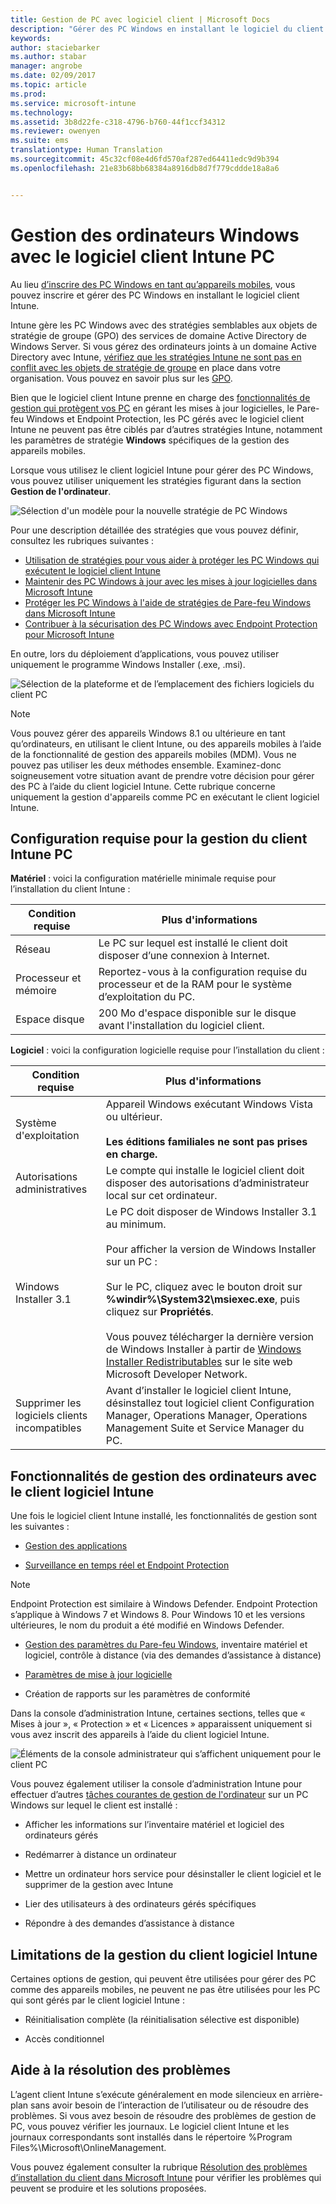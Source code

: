 ```yaml
---
title: Gestion de PC avec logiciel client | Microsoft Docs
description: "Gérer des PC Windows en installant le logiciel du client Intune."
keywords: 
author: staciebarker
ms.author: stabar
manager: angrobe
ms.date: 02/09/2017
ms.topic: article
ms.prod: 
ms.service: microsoft-intune
ms.technology: 
ms.assetid: 3b8d22fe-c318-4796-b760-44f1ccf34312
ms.reviewer: owenyen
ms.suite: ems
translationtype: Human Translation
ms.sourcegitcommit: 45c32cf08e4d6fd570af287ed64411edc9d9b394
ms.openlocfilehash: 21e83b68bb68384a8916db8d7f779cddde18a8a6


---
```


# <a name="manage-windows-pcs-with-intune-pc-client-software"></a>Gestion des ordinateurs Windows avec le logiciel client Intune PC
Au lieu [d’inscrire des PC Windows en tant qu’appareils mobiles](set-up-windows-device-management-with-microsoft-intune.md), vous pouvez inscrire et gérer des PC Windows en installant le logiciel client Intune.

Intune gère les PC Windows avec des stratégies semblables aux objets de stratégie de groupe (GPO) des services de domaine Active Directory de Windows Server. Si vous gérez des ordinateurs joints à un domaine Active Directory avec Intune, [vérifiez que les stratégies Intune ne sont pas en conflit avec les objets de stratégie de groupe](resolve-gpo-and-microsoft-intune-policy-conflicts.md) en place dans votre organisation. Vous pouvez en savoir plus sur les [GPO](https://technet.microsoft.com/library/hh147307.aspx).

Bien que le logiciel client Intune prenne en charge des [fonctionnalités de gestion qui protègent vos PC](policies-to-protect-windows-pcs-in-microsoft-intune.md) en gérant les mises à jour logicielles, le Pare-feu Windows et Endpoint Protection, les PC gérés avec le logiciel client Intune ne peuvent pas être ciblés par d’autres stratégies Intune, notamment les paramètres de stratégie **Windows** spécifiques de la gestion des appareils mobiles. 

Lorsque vous utilisez le client logiciel Intune pour gérer des PC Windows, vous pouvez utiliser uniquement les stratégies figurant dans la section **Gestion de l'ordinateur**.

  ![Sélection d'un modèle pour la nouvelle stratégie de PC Windows](../media/select-template-for-pc-policy.png)

Pour une description détaillée des stratégies que vous pouvez définir, consultez les rubriques suivantes :

- [Utilisation de stratégies pour vous aider à protéger les PC Windows qui exécutent le logiciel client Intune](https://docs.microsoft.com/intune/deploy-use/policies-to-protect-windows-pcs-in-microsoft-intune)
- [Maintenir des PC Windows à jour avec les mises à jour logicielles dans Microsoft Intune](https://docs.microsoft.com/intune/deploy-use/keep-windows-pcs-up-to-date-with-software-updates-in-microsoft-intune)
- [Protéger les PC Windows à l'aide de stratégies de Pare-feu Windows dans Microsoft Intune](https://docs.microsoft.com/intune/deploy-use/help-protect-windows-pcs-using-windows-firewall-policies-in-microsoft-intune)
- [Contribuer à la sécurisation des PC Windows avec Endpoint Protection pour Microsoft Intune](https://docs.microsoft.com/intune/deploy-use/help-secure-windows-pcs-with-endpoint-protection-for-microsoft-intune)

En outre, lors du déploiement d’applications, vous pouvez utiliser uniquement le programme Windows Installer (.exe, .msi).

  ![Sélection de la plateforme et de l’emplacement des fichiers logiciels du client PC](../media/select-platform-of-software-files-for-pc-agent.png)

> [!NOTE]
> Vous pouvez gérer des appareils Windows 8.1 ou ultérieure en tant qu’ordinateurs, en utilisant le client Intune, ou des appareils mobiles à l’aide de la fonctionnalité de gestion des appareils mobiles (MDM). Vous ne pouvez pas utiliser les deux méthodes ensemble. Examinez-donc soigneusement votre situation avant de prendre votre décision pour gérer des PC à l’aide du client logiciel Intune. Cette rubrique concerne uniquement la gestion d'appareils comme PC en exécutant le client logiciel Intune.

## <a name="requirements-for-intune-pc-client-management"></a>Configuration requise pour la gestion du client Intune PC

**Matériel** : voici la configuration matérielle minimale requise pour l’installation du client Intune :

|Condition requise|Plus d'informations|
|---------------|--------------------|
|Réseau|Le PC sur lequel est installé le client doit disposer d’une connexion à Internet.|
|Processeur et mémoire|Reportez-vous à la configuration requise du processeur et de la RAM pour le système d’exploitation du PC.|
|Espace disque|200 Mo d'espace disponible sur le disque avant l'installation du logiciel client.|

**Logiciel** : voici la configuration logicielle requise pour l’installation du client :

|Condition requise|Plus d'informations|
|---------------|--------------------|
|Système d'exploitation | Appareil Windows exécutant Windows Vista ou ultérieur. </br></br>**Les éditions familiales ne sont pas prises en charge.**|
|Autorisations administratives|Le compte qui installe le logiciel client doit disposer des autorisations d’administrateur local sur cet ordinateur.|
|Windows Installer 3.1|Le PC doit disposer de Windows Installer 3.1 au minimum.<br /><br />Pour afficher la version de Windows Installer sur un PC :<br /><br />  Sur le PC, cliquez avec le bouton droit sur **%windir%\System32\msiexec.exe**, puis cliquez sur **Propriétés**.<br /><br />Vous pouvez télécharger la dernière version de Windows Installer à partir de [Windows Installer Redistributables](http://go.microsoft.com/fwlink/?LinkID=234258) sur le site web Microsoft Developer Network.|
|Supprimer les logiciels clients incompatibles|Avant d’installer le logiciel client Intune, désinstallez tout logiciel client Configuration Manager, Operations Manager, Operations Management Suite et Service Manager du PC.|

## <a name="computer-management-capabilities-with-the-intune-software-client"></a>Fonctionnalités de gestion des ordinateurs avec le client logiciel Intune

Une fois le logiciel client Intune installé, les fonctionnalités de gestion sont les suivantes : 

- [Gestion des applications](deploy-apps-in-microsoft-intune.md)

- [Surveillance en temps réel et Endpoint Protection](help-secure-windows-pcs-with-endpoint-protection-for-microsoft-intune.md)

 > [!NOTE]
 > Endpoint Protection est similaire à Windows Defender. Endpoint Protection s’applique à Windows 7 et Windows 8. Pour Windows 10 et les versions ultérieures, le nom du produit a été modifié en Windows Defender.

- [Gestion des paramètres du Pare-feu Windows](help-protect-windows-pcs-using-windows-firewall-policies-in-microsoft-intune.md), inventaire matériel et logiciel, contrôle à distance (via des demandes d’assistance à distance)

- [Paramètres de mise à jour logicielle](keep-windows-pcs-up-to-date-with-software-updates-in-microsoft-intune.md)

- Création de rapports sur les paramètres de conformité

Dans la console d’administration Intune, certaines sections, telles que « Mises à jour », « Protection » et « Licences » apparaissent uniquement si vous avez inscrit des appareils à l’aide du client logiciel Intune.

  ![Éléments de la console administrateur qui s’affichent uniquement pour le client PC](../media/admin-console-settings-only-for-pc-agent.png)

Vous pouvez également utiliser la console d’administration Intune pour effectuer d’autres [tâches courantes de gestion de l'ordinateur](common-windows-pc-management-tasks-with-the-microsoft-intune-computer-client.md) sur un PC Windows sur lequel le client est installé :

-   Afficher les informations sur l’inventaire matériel et logiciel des ordinateurs gérés

-   Redémarrer à distance un ordinateur

-   Mettre un ordinateur hors service pour désinstaller le client logiciel et le supprimer de la gestion avec Intune

-   Lier des utilisateurs à des ordinateurs gérés spécifiques

-   Répondre à des demandes d’assistance à distance

## <a name="management-limitations-of-the-intune-software-client"></a>Limitations de la gestion du client logiciel Intune

Certaines options de gestion, qui peuvent être utilisées pour gérer des PC comme des appareils mobiles, ne peuvent ne pas être utilisées pour les PC qui sont gérés par le client logiciel Intune :

-   Réinitialisation complète (la réinitialisation sélective est disponible)

-   Accès conditionnel

## <a name="help-with-troubleshooting"></a>Aide à la résolution des problèmes

L’agent client Intune s’exécute généralement en mode silencieux en arrière-plan sans avoir besoin de l’interaction de l’utilisateur ou de résoudre des problèmes. Si vous avez besoin de résoudre des problèmes de gestion de PC, vous pouvez vérifier les journaux. Le logiciel client Intune et les journaux correspondants sont installés dans le répertoire %Program Files%\Microsoft\OnlineManagement.

Vous pouvez également consulter la rubrique [Résolution des problèmes d’installation du client dans Microsoft Intune](/intune/troubleshoot/troubleshoot-client-setup-in-microsoft-intune) pour vérifier les problèmes qui peuvent se produire et les solutions proposées.



<!--HONumber=Feb17_HO2-->


